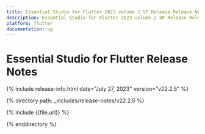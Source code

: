 ```yaml
---
title: Essential Studio for Flutter 2023 volume 2 SP Release Release Notes  
description: Essential Studio for Flutter 2023 volume 2 SP Release Release Notes  
platform: flutter
documentation: ug
---
```


# Essential Studio for Flutter  Release Notes  

{% include release-info.html date="July 27, 2023"  version="v22.2.5" %} 

{% directory path: _includes/release-notes/v22.2.5 %}

{% include {{file.url}} %}

{% enddirectory %}